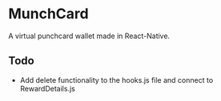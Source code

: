 # MunchCard

A virtual punchcard wallet made in React-Native.

## Todo

- Add delete functionality to the hooks.js file and connect to RewardDetails.js
